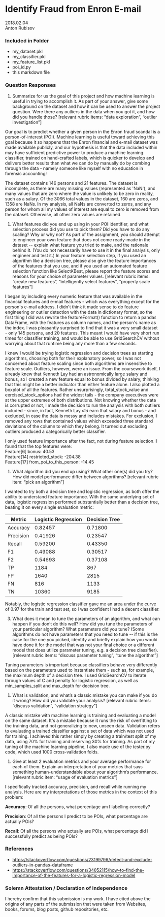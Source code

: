 # Identify Fraud from Enron E-mail
2018.02.04  
Anton Rubisov

### Included in Folder
- my_dataset.pkl
- my_classifier.pkl
- my_feature_list.pkl
- poi_id.py
- this markdown file

### Question Responses
1. Summarize for us the goal of this project and how machine learning is useful in trying to accomplish it. As part of your answer, give some background on the dataset and how it can be used to answer the project question. Were there any outliers in the data when you got it, and how did you handle those?  [relevant rubric items: “data exploration”, “outlier investigation”]

  Our goal is to predict whether a given person in the Enron fraud scandal is a person-of-interest (POI). Machine learning is useful toward achieving this goal because it so happens that the Enron financial and e-mail dataset was made available publicly, and our hypothesis is that the data included within may have sufficient predictive power to produce a machine learning classifier, trained on hand-crafted labels, which is quicker to develop and delivers better results than what we can do by manually do by combing through the data - namely someone like myself with no education in forensic accounting!

  The dataset contains 146 persons and 21 features. The dataset is incomplete, as there are many missing values (represented as 'NaN'), and many values that are zero where the value is unlikely to be zero in reality, such as a salary. Of the 3066 total values in the dataset, 160 are zeros, and 1358 are NaNs. In my analysis, all NaNs are converted to zeros, and any person for whom all my values of interest are equal to zero is removed from the dataset. Otherwise, all other zero values are retained.

1. What features did you end up using in your POI identifier, and what selection process did you use to pick them? Did you have to do any scaling? Why or why not? As part of the assignment, you should attempt to engineer your own feature that does not come ready-made in the dataset -- explain what feature you tried to make, and the rationale behind it. (You do not necessarily have to use it in the final analysis, only engineer and test it.) In your feature selection step, if you used an algorithm like a decision tree, please also give the feature importances of the features that you use, and if you used an automated feature selection function like SelectKBest, please report the feature scores and reasons for your choice of parameter values.  [relevant rubric items: “create new features”, “intelligently select features”, “properly scale features”]

  I began by including every numeric feature that was available in the financial features and e-mail features - which was everything except for the person's e-mail address. I didn't think it made sense to do feature engineering or outlier detection with the data in dictionary format, so the first thing I did was rewrite the featureFormat() function to return a pandas DataFrame, with the features as column names, and the person's name as the index. I was pleasantly surprised to find that it was a very small dataset - only 145 persons, and 20 features. This meant I would have very short run times for classifier training, and would be able to use GridSearchCV without worrying about that runtime being any more than a few seconds.

  I knew I would be trying logistic regression and decision trees as starting algorithms, choosing both for their explanatory power, so I was not concerned about feature scaling since both algorithms are insensitive to feature scale. Outliers, however, were an issue. From the coursework itself, I already knew that Kenneth Lay had an astronomically large salary and bonus, so I created a new feature equal to bonus divided by salary, thinking that this might be a better indicator than either feature alone. I also plotted a boxplot of all the features. Rather unsurprisingly, total_stock_value and eercised_stock_options had the widest tails - the company executives were at the upper extremes of both distributions. Not knowing whether the data is corrupted or not, I made the decision to run the analysis with both outliers included - since, in fact, Kenneth Lay *did* earn that salary and bonus - and excluded, in case the data is messy and includes mistakes. For exclusion, I removed any rows that contained values which exceeded three standard deviations of the column to which they belong. It turned out excluding outliers produced a categorically better classifier.

  I only used feature importance after the fact, not during feature selection. I found that the top features were:  
  Feature[6] bonus: 40.53  
  Feature[14] restricted_stock: -204.38  
  Feature[17] from_poi_to_this_person: -14.45  

1. What algorithm did you end up using? What other one(s) did you try? How did model performance differ between algorithms?  [relevant rubric item: “pick an algorithm”]

  I wanted to try both a decision tree and logistic regression, as both offer the ability to understand feature importance. With the same underlying set of data, logistic regression performed substantially better than a decision tree, beating it on every single evaluation metric:  

Metric | Logistic Regression | Decision Tree
  ------ | ------------------- | -------------
  Accuracy | 0.82457 |  0.71800
  Precision | 0.41926 | 0.23547
  Recall | 0.59200 | 0.43350
  F1 | 0.49088 | 0.30517
  F2 | 0.54693 | 0.37108
  TP | 1184 | 867
  FP | 1640 | 2815
  FN | 816 | 1133
  TN | 10360 | 9185

  Notably, the logistic regression classifier gave me an area under the curve of 0.97 for the train and test set, so I was confident I had a decent classifier.

3. What does it mean to tune the parameters of an algorithm, and what can happen if you don’t do this well?  How did you tune the parameters of your particular algorithm? What parameters did you tune? (Some algorithms do not have parameters that you need to tune -- if this is the case for the one you picked, identify and briefly explain how you would have done it for the model that was not your final choice or a different model that does utilize parameter tuning, e.g. a decision tree classifier).  [relevant rubric items: “discuss parameter tuning”, “tune the algorithm”]

  Tuning parameters is important because classifiers behave very differently based on the parameters used to instantiate them - such as, for example, the maximum depth of a decision tree. I used GridSearchCV to iterate through values of C and penalty for logistic regression, as well as min_samples_split and max_depth for decision tree.

1. What is validation, and what’s a classic mistake you can make if you do it wrong? How did you validate your analysis?  [relevant rubric items: “discuss validation”, “validation strategy”]

  A classic mistake with machine learning is training and evaluating a model on the same dataset. It's a mistake because it runs the risk of overfitting to the training data, and not generalizing to new, unseen data. Validation refers to evaluating a trained classifier against a set of data which was not used for training. I achieved this rather simply by creating a train/test split of my data, using 70% for training and reserving 30% for training. As part of my tuning of the machine learning pipeline, I also made use of the tester.py code, which used 1000 cross-validation folds.

1. Give at least 2 evaluation metrics and your average performance for each of them.  Explain an interpretation of your metrics that says something human-understandable about your algorithm’s performance. [relevant rubric item: “usage of evaluation metrics”]

  I specifically tracked accuracy, precision, and recall while running my analysis. Here are my interpretations of those metrics in the context of this problem:

  **Accuracy**: Of all the persons, what percentage am I labelling correctly?

  **Precision**: Of all the persons I predict to be POIs, what percentage are actually POIs?

  **Recall**: Of all the persons who actually are POIs, what percentage did I successfully predict as being POIs?


### References
-  https://stackoverflow.com/questions/23199796/detect-and-exclude-outliers-in-pandas-dataframe
- https://stackoverflow.com/questions/34052115/how-to-find-the-importance-of-the-features-for-a-logistic-regression-model


### Solemn Attestation / Declaration of Independence
I hereby confirm that this submission is my work. I have cited above the origins of any parts of the submission that were taken from Websites, books, forums, blog posts, github repositories, etc.
